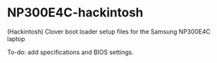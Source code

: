 # NP300E4C-hackintosh
(Hackintosh) Clover boot loader setup files for the Samsung NP300E4C laptop

To-do: add specifications and BIOS settings.
